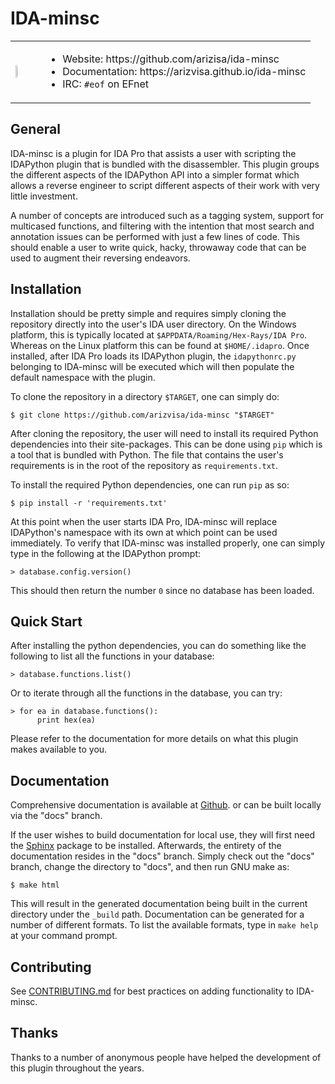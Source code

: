 # IDA-minsc

<table>
    <tr>
        <td width="10%">
            <img src="http://arizvisa.github.io/ida-minsc/_images/hamster.svg" height="10%" />
        </td>
        <td>
            <ul>
                <li>Website: https://github.com/arizisa/ida-minsc</li>
                <li>Documentation: https://arizvisa.github.io/ida-minsc</li>
                <li>IRC: <code>#eof</code> on EFnet</li>
            </ul>
        </td>
    </tr>
</table>

## General

IDA-minsc is a plugin for IDA Pro that assists a user with scripting the
IDAPython plugin that is bundled with the disassembler. This plugin groups the
different aspects of the IDAPython API into a simpler format which allows a
reverse engineer to script different aspects of their work with very little
investment.

A number of concepts are introduced such as a tagging system, support for
multicased functions, and filtering with the intention that most search
and annotation issues can be performed with just a few lines of code. This
should enable a user to write quick, hacky, throwaway code that can be used
to augment their reversing endeavors.

## Installation

Installation should be pretty simple and requires simply cloning the repository
directly into the user's IDA user directory. On the Windows platform, this is
typically located at `$APPDATA/Roaming/Hex-Rays/IDA Pro`. Whereas on the Linux
platform this can be found at `$HOME/.idapro`. Once installed, after IDA Pro
loads its IDAPython plugin, the `idapythonrc.py` belonging to IDA-minsc will be
executed which will then populate the default namespace with the plugin.

To clone the repository in a directory `$TARGET`, one can simply do:

    $ git clone https://github.com/arizvisa/ida-minsc "$TARGET"

After cloning the repository, the user will need to install its required Python
dependencies into their site-packages. This can be done using `pip` which is a
tool that is bundled with Python. The file that contains the user's requirements
is in the root of the repository as `requirements.txt`.

To install the required Python dependencies, one can run `pip` as so:

    $ pip install -r 'requirements.txt'

At this point when the user starts IDA Pro, IDA-minsc will replace IDAPython's
namespace with its own at which point can be used immediately. To verify that
IDA-minsc was installed properly, one can simply type in the following at the
IDAPython prompt:

    > database.config.version()

This should then return the number `0` since no database has been loaded.

## Quick Start

After installing the python dependencies, you can do something like the
following to list all the functions in your database:

    > database.functions.list()

Or to iterate through all the functions in the database, you can try:

    > for ea in database.functions():
          print hex(ea)

Please refer to the documentation for more details on what this plugin
makes available to you.

## Documentation

Comprehensive documentation is available at [Github](https://arizvisa.github.io/ida-minsc).
or can be built locally via the "docs" branch.

If the user wishes to build documentation for local use, they will
first need the [Sphinx](http://www.sphinx-doc.org/en/master/usage/installation.html)
package to be installed. Afterwards, the entirety of the documentation
resides in the "docs" branch. Simply check out the "docs" branch,
change the directory to "docs", and then run GNU make as:

    $ make html

This will result in the generated documentation being built in the
current directory under the `_build` path. Documentation can be
generated for a number of different formats. To list the available
formats, type in `make help` at your command prompt.

## Contributing

See [CONTRIBUTING.md](https://github.com/arizvisa/ida-minsc/blob/master/CONTRIBUTING.md)
for best practices on adding functionality to IDA-minsc.

## Thanks

Thanks to a number of anonymous people have helped the development of
this plugin throughout the years.

[logo]: http://arizvisa.github.io/ida-minsc/_images/hamster.svg
